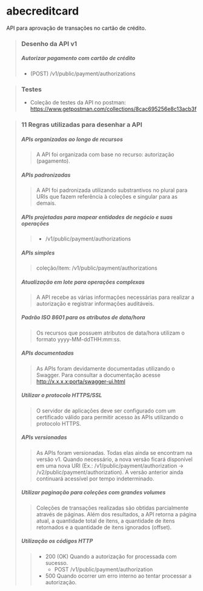 # abecreditcard
API para aprovação de transações no cartão de crédito.

> ### Desenho da API v1
> ##### Autorizar pagamento com cartão de crédito
> - (POST) /v1/public/payment/authorizations

> ### Testes
> - Coleção de testes da API no postman: https://www.getpostman.com/collections/8cac695256e8c13acb3f

> ### 11 Regras utilizadas para desenhar a API
> ##### APIs organizadas ao longo de recursos
>> A API foi organizada com base no recurso: autorização (pagamento).
> ##### APIs padronizadas
>> A API foi padronizada utilizando substrantivos no plural para URIs que fazem referência à coleções e singular para as demais.
> ##### APIs projetadas para mapear entidades de negócio e suas operações
>> - /v1/public/payment/authorizations
> ##### APIs simples
>> coleção/item: /v1/public/payment/authorizations
> ##### Atualização em lote para operações complexas
>> A API recebe as várias informações necessárias para realizar a autorização e registrar informações auditáveis.
> ##### Padrão ISO 8601 para os atributos de data/hora
>> Os recursos que possuem atributos de data/hora utilizam o formato yyyy-MM-ddTHH:mm:ss.
> ##### APIs documentadas
>> As APIs foram devidamente documentadas utilizando o Swagger. Para consultar a documentação acesse http://x.x.x.x:porta/swagger-ui.html
> ##### Utilizar o protocolo HTTPS/SSL
>> O servidor de aplicações deve ser configurado com um certificado válido para permitir acesso às APIs utilizando o protocolo HTTPS.
> ##### APIs versionadas
>> As APIs foram versionadas. Todas elas ainda se encontram na versão v1. Quando necessário, a nova versão ficará disponível em uma nova URI (Ex.: /v1/public/payment/authorization -> /v2/public/payment/authorization). A versão anterior ainda continuará acessível por tempo indeterminado.
> ##### Utilizar paginação para coleções com grandes volumes
>>  Coleções de transações realizadas são obtidas parcialmente através de páginas. Além dos resultados, a API retorna a página atual, a quantidade total de itens, a quantidade de itens retornados e a quantidade de itens ignorados (offset).
> ##### Utilização os códigos HTTP
>> - 200 (OK) Quando a autorização for processada com sucesso.
>>   - POST /v1/public/payment/authorization
>> - 500 Quando ocorrer um erro interno ao tentar processar a autorização.
